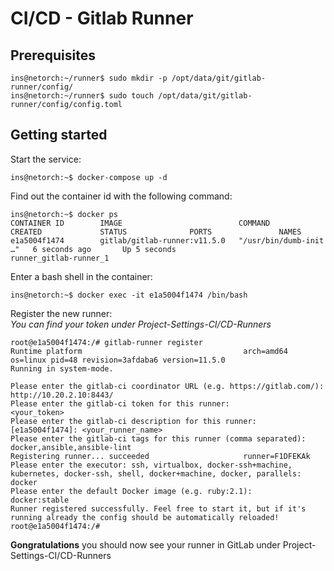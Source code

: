 # CI/CD - Gitlab Runner
## Prerequisites
```
ins@netorch:~/runner$ sudo mkdir -p /opt/data/git/gitlab-runner/config/
ins@netorch:~/runner$ sudo touch /opt/data/git/gitlab-runner/config/config.toml
```
## Getting started
Start the service:
```
ins@netorch:~$ docker-compose up -d
```
Find out the container id with the following command:
```
ins@netorch:~$ docker ps
CONTAINER ID        IMAGE                          COMMAND                  CREATED             STATUS              PORTS               NAMES
e1a5004f1474        gitlab/gitlab-runner:v11.5.0   "/usr/bin/dumb-init …"   6 seconds ago       Up 5 seconds                            runner_gitlab-runner_1
```
Enter a bash shell in the container:
```
ins@netorch:~$ docker exec -it e1a5004f1474 /bin/bash
```
Register the new runner:  
*You can find your token under Project-Settings-CI/CD-Runners*
```
root@e1a5004f1474:/# gitlab-runner register
Runtime platform                                    arch=amd64 os=linux pid=48 revision=3afdaba6 version=11.5.0
Running in system-mode.                            

Please enter the gitlab-ci coordinator URL (e.g. https://gitlab.com/):
http://10.20.2.10:8443/
Please enter the gitlab-ci token for this runner:
<your_token>
Please enter the gitlab-ci description for this runner:
[e1a5004f1474]: <your_runner_name>
Please enter the gitlab-ci tags for this runner (comma separated):
docker,ansible,ansible-lint
Registering runner... succeeded                     runner=F1DFEKAk
Please enter the executor: ssh, virtualbox, docker-ssh+machine, kubernetes, docker-ssh, shell, docker+machine, docker, parallels:
docker
Please enter the default Docker image (e.g. ruby:2.1):
docker:stable
Runner registered successfully. Feel free to start it, but if it's running already the config should be automatically reloaded!
root@e1a5004f1474:/#
```
**Gongratulations** you should now see your runner in GitLab under Project-Settings-CI/CD-Runners
